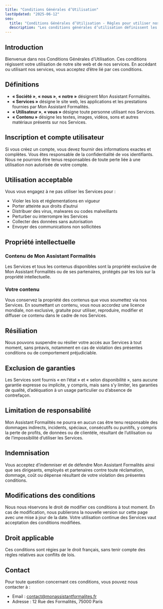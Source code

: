 ```yaml
---
title: "Conditions Générales d’Utilisation"
lastUpdated: "2025-06-12"
seo:
  title: "Conditions Générales d’Utilisation - Règles pour utiliser nos services"
  description: "Les conditions générales d’utilisation définissent les règles, directives et accords légaux entre vous et Mon Assistant Formalités."
---
```


## Introduction

Bienvenue dans nos Conditions Générales d’Utilisation. Ces conditions régissent votre utilisation de notre site web et de nos services. En accédant ou utilisant nos services, vous acceptez d’être lié par ces conditions.

## Définitions

- **« Société »**, **« nous »**, **« notre »** désignent Mon Assistant Formalités.
- **« Services »** désigne le site web, les applications et les prestations fournies par Mon Assistant Formalités.
- **« Utilisateur »**, **« vous »** désigne toute personne utilisant nos Services.
- **« Contenu »** désigne les textes, images, vidéos, sons et autres matériaux présents sur nos Services.

## Inscription et compte utilisateur

Si vous créez un compte, vous devez fournir des informations exactes et complètes. Vous êtes responsable de la confidentialité de vos identifiants. Nous ne pourrons être tenus responsables de toute perte liée à une utilisation non autorisée de votre compte.

## Utilisation acceptable

Vous vous engagez à ne pas utiliser les Services pour :

- Violer les lois et réglementations en vigueur
- Porter atteinte aux droits d’autrui
- Distribuer des virus, malwares ou codes malveillants
- Perturber ou interrompre les Services
- Collecter des données sans autorisation
- Envoyer des communications non sollicitées

## Propriété intellectuelle

### Contenu de Mon Assistant Formalités

Les Services et tous les contenus disponibles sont la propriété exclusive de Mon Assistant Formalités ou de ses partenaires, protégés par les lois sur la propriété intellectuelle.

### Votre contenu

Vous conservez la propriété des contenus que vous soumettez via nos Services. En soumettant un contenu, vous nous accordez une licence mondiale, non exclusive, gratuite pour utiliser, reproduire, modifier et diffuser ce contenu dans le cadre de nos Services.

## Résiliation

Nous pouvons suspendre ou résilier votre accès aux Services à tout moment, sans préavis, notamment en cas de violation des présentes conditions ou de comportement préjudiciable.

## Exclusion de garanties

Les Services sont fournis « en l’état » et « selon disponibilité », sans aucune garantie expresse ou implicite, y compris, mais sans s’y limiter, les garanties de qualité, d’adéquation à un usage particulier ou d’absence de contrefaçon.

## Limitation de responsabilité

Mon Assistant Formalités ne pourra en aucun cas être tenu responsable des dommages indirects, incidents, spéciaux, consécutifs ou punitifs, y compris la perte de profits, de données ou de clientèle, résultant de l’utilisation ou de l’impossibilité d’utiliser les Services.

## Indemnisation

Vous acceptez d’indemniser et de défendre Mon Assistant Formalités ainsi que ses dirigeants, employés et partenaires contre toute réclamation, dommage, coût ou dépense résultant de votre violation des présentes conditions.

## Modifications des conditions

Nous nous réservons le droit de modifier ces conditions à tout moment. En cas de modification, nous publierons la nouvelle version sur cette page avec une mise à jour de la date. Votre utilisation continue des Services vaut acceptation des conditions modifiées.

## Droit applicable

Ces conditions sont régies par le droit français, sans tenir compte des règles relatives aux conflits de lois.

## Contact

Pour toute question concernant ces conditions, vous pouvez nous contacter à :

- Email : contact@monassistantformalites.fr  
- Adresse : 12 Rue des Formalités, 75000 Paris
